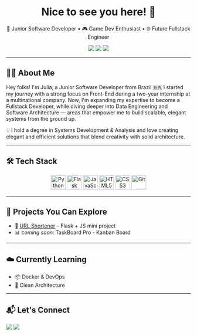 <h1 align="center">Nice to see you here! 👋 </h1>

<p align="center">
  🧠 Junior Software Developer • 🎮 Game Dev Enthusiast • 🌐 Future Fullstack Engineer
</p>

<p align="center">
  <img src="https://img.shields.io/badge/Front--End-React%20%7C%20JS%20%7C%20HTML%2FCSS-yellow?style=flat-square" />
  <img src="https://img.shields.io/badge/Back--End-Python%20%7C%20Flask-blue?style=flat-square" />
  <img src="https://img.shields.io/badge/Currently%20Learning-DevOps%20%7C%20Software%20Architecture-purple?style=flat-square" />
</p>

---

## 👩‍💻 About Me

Hey folks! I'm Julia, a Junior Software Developer from Brazil 🇧🇷
I started my journey with a strong focus on Front-End during a two-year internship at a multinational company.
Now, I'm expanding my expertise to become a Fullstack Developer, while diving deeper into Data Engineering and Software Architecture — areas that empower me to build scalable, elegant systems from the ground up.

💡 I hold a degree in Systems Development & Analysis and love creating elegant and efficient solutions that blend creativity with solid architecture.

---

## 🛠 Tech Stack

<p align="center">
  <img src="https://cdn.jsdelivr.net/gh/devicons/devicon/icons/python/python-original.svg" width="40" alt="Python"/>
  <img src="https://cdn.jsdelivr.net/gh/devicons/devicon/icons/flask/flask-original.svg" width="40" alt="Flask"/>
  <img src="https://cdn.jsdelivr.net/gh/devicons/devicon/icons/javascript/javascript-original.svg" width="40" alt="JavaScript"/>
  <img src="https://cdn.jsdelivr.net/gh/devicons/devicon/icons/html5/html5-original.svg" width="40" alt="HTML5"/>
  <img src="https://cdn.jsdelivr.net/gh/devicons/devicon/icons/css3/css3-original.svg" width="40" alt="CSS3"/>
  <img src="https://cdn.jsdelivr.net/gh/devicons/devicon/icons/git/git-original.svg" width="40" alt="Git"/>
</p>

---

## 📌 Projects You Can Explore

- 🔗 [URL Shortener](https://github.com/julinha2607/URL-Shortener) – Flask + JS mini project  
- 📊 *coming soon:* TaskBoard Pro - Kanban Board

---

## ☁️ Currently Learning

- 📦 Docker & DevOps  
- 🧩 Clean Architecture  

---

## 📬 Let's Connect

<div>
 <a href="https://www.linkedin.com/in/moraes-julia" target="_blank"><img src="https://github.com/julinha2607/julinha2607/assets/99223979/5ef89c4f-28aa-42ae-b557-475eebe55371" target="_blank"></a> 
 <a href = "mailto:soujuliamoraes@gmail.com"><img src="https://github.com/julinha2607/julinha2607/assets/99223979/bd6053e8-7054-4e65-afa5-bc03fadc92b6" target="_blank"></a>
 </div>

